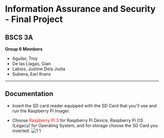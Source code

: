 # Information Assurance and Security - Final Project

## BSCS 3A

**Group 6 Members**
* Aguilar, Troy
* De las Llagas, Gian
* Labios, Justine Dela Justa
* Subiera, Earl Krans
---
## Documentation

* Insert the SD card reader equipped with the SD Card that you'll use and run the Raspberry Pi Imager.

* Choose <font color="Red">Raspberry Pi 3</font> for Raspberry Pi Device, Raspberry Pi OS (Legacy) for Operating System, and for storage choose the SD Card you inserted.
![1 1](https://github.com/ha-zee/INFORMATION-ASSURANCE-AND-SECURITY/assets/146160055/2201f9d9-1432-4e5d-985b-f978c9346938)

